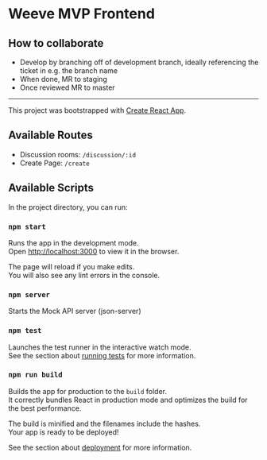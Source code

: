 # Weeve MVP Frontend

## How to collaborate
* Develop by branching off of development branch, ideally referencing the ticket in e.g. the branch name
* When done, MR to staging
* Once reviewed MR to master

---

This project was bootstrapped with [Create React App](https://github.com/facebook/create-react-app).

## Available Routes

* Discussion rooms: `/discussion/:id`
* Create Page: `/create`

## Available Scripts

In the project directory, you can run:

### `npm start`

Runs the app in the development mode.<br />
Open [http://localhost:3000](http://localhost:3000) to view it in the browser.

The page will reload if you make edits.<br />
You will also see any lint errors in the console.

### `npm server`

Starts the Mock API server (json-server)

### `npm test`

Launches the test runner in the interactive watch mode.<br />
See the section about [running tests](https://facebook.github.io/create-react-app/docs/running-tests) for more information.

### `npm run build`

Builds the app for production to the `build` folder.<br />
It correctly bundles React in production mode and optimizes the build for the best performance.

The build is minified and the filenames include the hashes.<br />
Your app is ready to be deployed!

See the section about [deployment](https://facebook.github.io/create-react-app/docs/deployment) for more information.
